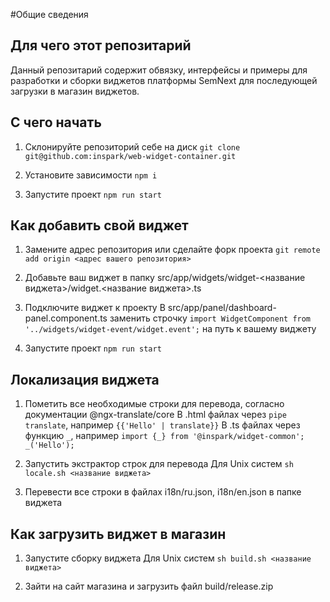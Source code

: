 #Общие сведения
## Для чего этот репозитарий
Данный репозитарий содержит обвязку, интерфейсы и примеры для разработки и сборки виджетов платформы SemNext для последующей загрузки в магазин виджетов. 

## С чего начать
1. Склонируйте репозиторий себе на диск
``git clone git@github.com:inspark/web-widget-container.git``

2. Установите зависимости
```npm i ```

3. Запустите проект
``npm run start``


## Как добавить свой виджет

1. Замените адрес репозитория или сделайте форк проекта
``git remote add origin <адрес вашего репозитория>``

2. Добавьте ваш виджет в папку src/app/widgets/widget-<название виджета>/widget.<название виджета>.ts

3. Подключите виджет к проекту 
В  src/app/panel/dashboard-panel.component.ts заменить строчку ```import WidgetComponent from '../widgets/widget-event/widget.event';```
на путь к вашему виджету

4. Запустите проект
``npm run start``

##  Локализация виджета

1. Пометить все необходимые строки для перевода, согласно документации @ngx-translate/core
В .html файлах через ``pipe translate``, например ``{{'Hello' | translate}}``
В .ts файлах через функцию ``_``, например ``import {_} from '@inspark/widget-common'; _('Hello');``

2. Запустить экстрактор строк для перевода
Для Unix систем
``sh locale.sh <название виджета>``

3. Перевести все строки в файлах i18n/ru.json, i18n/en.json в папке виджета

## Как загрузить виджет в магазин
1. Запустите сборку виджета
Для Unix систем
``sh build.sh <название виджета>``

2. Зайти на сайт магазина и загрузить файл build/release.zip
